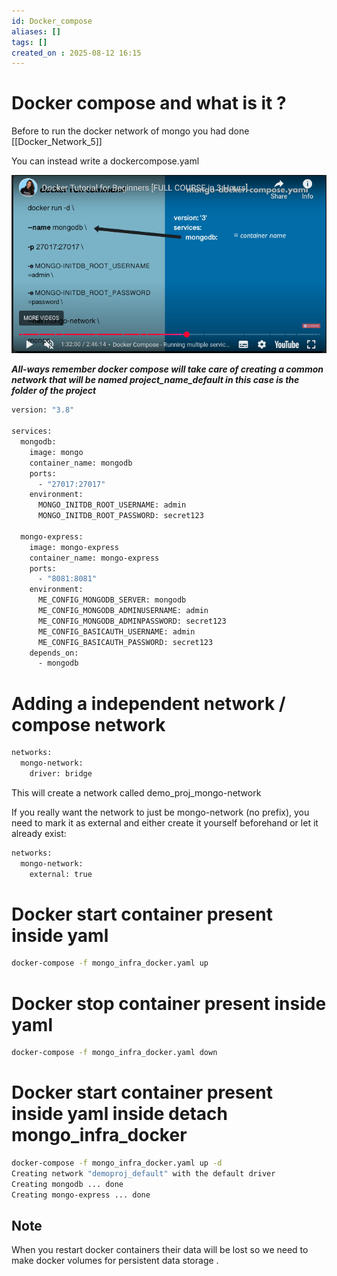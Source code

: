 ```yaml
---
id: Docker_compose
aliases: []
tags: []
created_on : 2025-08-12 16:15
---
```


# Docker compose and what is it ? 

Before to run the docker network of mongo you had done [[Docker_Network_5]]

You can instead write a dockercompose.yaml

![](../assets/imgs/Docker_Compose.png)


***All-ways remember docker compose will take care of creating a common network that will be named project_name_default in this case is the folder of the project*** 

```bash
version: "3.8"

services:
  mongodb:
    image: mongo
    container_name: mongodb
    ports:
      - "27017:27017"
    environment:
      MONGO_INITDB_ROOT_USERNAME: admin
      MONGO_INITDB_ROOT_PASSWORD: secret123

  mongo-express:
    image: mongo-express
    container_name: mongo-express
    ports:
      - "8081:8081"
    environment:
      ME_CONFIG_MONGODB_SERVER: mongodb
      ME_CONFIG_MONGODB_ADMINUSERNAME: admin
      ME_CONFIG_MONGODB_ADMINPASSWORD: secret123
      ME_CONFIG_BASICAUTH_USERNAME: admin
      ME_CONFIG_BASICAUTH_PASSWORD: secret123
    depends_on:
      - mongodb
```

# Adding a independent network / compose network 

```bash
networks:
  mongo-network:
    driver: bridge
```

This will create a network called demo_proj_mongo-network

If you really want the network to just be mongo-network (no prefix), you need to mark it as external and either create it yourself beforehand or let it already exist:

```bash
networks:
  mongo-network:
    external: true
```

# Docker start container present inside yaml 

```bash
docker-compose -f mongo_infra_docker.yaml up
```

# Docker stop container present inside yaml 

```bash
docker-compose -f mongo_infra_docker.yaml down
```

# Docker start container present inside yaml inside detach mongo_infra_docker

```bash
docker-compose -f mongo_infra_docker.yaml up -d
Creating network "demoproj_default" with the default driver
Creating mongodb ... done
Creating mongo-express ... done
```

## Note 

When you restart docker containers their data will be lost so we need to make docker volumes for persistent data storage .
